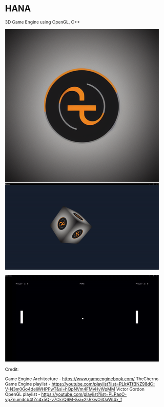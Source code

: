 # HANA
3D Game Engine using OpenGL, C++

![Hana](Logo.png)
![Hana_animation](Hana_animation.gif)

![Hana_PongGame](HanaPong.gif)

Credit:

Game Engine Architecture - https://www.gameenginebook.com/
TheCherno Game Engine playlist - https://youtube.com/playlist?list=PLlrATfBNZ98dC-V-N3m0Go4deliWHPFwT&si=hQpNVm4FMvHvWpMM
Victor Gordon OpenGL playlist - https://youtube.com/playlist?list=PLPaoO-vpZnumdcb4tZc4x5Q-v7CkrQ6M-&si=2sRkwOilOaWl4x_f
